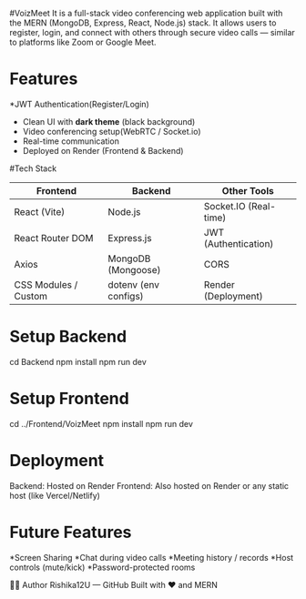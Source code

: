 #VoizMeet
It is a full-stack video conferencing web application built with the MERN (MongoDB, Express, React, Node.js) stack. It allows users to register, login, and connect with others through secure video calls — similar to platforms like Zoom or Google Meet.

# Features
*JWT Authentication(Register/Login)
* Clean UI with **dark theme** (black background)
* Video conferencing setup(WebRTC / Socket.io)
* Real-time communication
* Deployed on Render (Frontend & Backend)

#Tech Stack

| Frontend              | Backend                | Other Tools              |
|-----------------------|------------------------|--------------------------|
| React (Vite)          | Node.js                | Socket.IO (Real-time)    |
| React Router DOM      | Express.js             | JWT (Authentication)     |
| Axios                 | MongoDB (Mongoose)     | CORS                     |
| CSS Modules / Custom  | dotenv (env configs)   | Render (Deployment)      |


# Setup Backend
cd Backend
npm install
npm run dev

# Setup Frontend
cd ../Frontend/VoizMeet
npm install
npm run dev

# Deployment
Backend: Hosted on Render
Frontend: Also hosted on Render or any static host (like Vercel/Netlify)

# Future Features
*Screen Sharing
*Chat during video calls
*Meeting history / records
*Host controls (mute/kick)
*Password-protected rooms

🙋‍♂️ Author
Rishika12U — GitHub
Built with ❤️ and MERN

